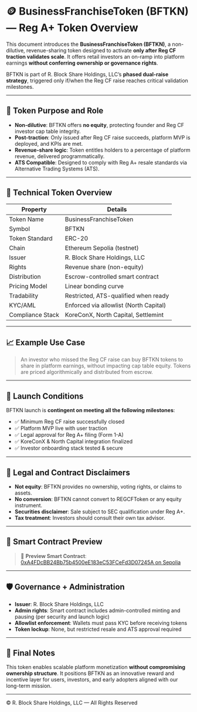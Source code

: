 # 🪙 BusinessFranchiseToken (BFTKN) — Reg A+ Token Overview

This document introduces the **BusinessFranchiseToken (BFTKN)**, a non-dilutive, revenue-sharing token designed to activate **only after Reg CF traction validates scale**. It offers retail investors an on-ramp into platform earnings **without conferring ownership or governance rights**.

BFTKN is part of R. Block Share Holdings, LLC’s **phased dual-raise strategy**, triggered only if/when the Reg CF raise reaches critical validation milestones.

---

## 🎯 Token Purpose and Role

* **Non-dilutive**: BFTKN offers **no equity**, protecting founder and Reg CF investor cap table integrity.
* **Post-traction**: Only issued after Reg CF raise succeeds, platform MVP is deployed, and KPIs are met.
* **Revenue-share logic**: Token entitles holders to a percentage of platform revenue, delivered programmatically.
* **ATS Compatible**: Designed to comply with Reg A+ resale standards via Alternative Trading Systems (ATS).

---

## 🔎 Technical Token Overview

| Property         | Details                                |
| ---------------- | -------------------------------------- |
| Token Name       | BusinessFranchiseToken                 |
| Symbol           | BFTKN                                  |
| Token Standard   | ERC-20                                 |
| Chain            | Ethereum Sepolia (testnet)             |
| Issuer           | R. Block Share Holdings, LLC           |
| Rights           | Revenue share (non-equity)             |
| Distribution     | Escrow-controlled smart contract       |
| Pricing Model    | Linear bonding curve                   |
| Tradability      | Restricted, ATS-qualified when ready   |
| KYC/AML          | Enforced via allowlist (North Capital) |
| Compliance Stack | KoreConX, North Capital, Settlemint    |

---

## 📈 Example Use Case

> An investor who missed the Reg CF raise can buy BFTKN tokens to share in platform earnings, without impacting cap table equity. Tokens are priced algorithmically and distributed from escrow.

---

## 🚀 Launch Conditions

BFTKN launch is **contingent on meeting all the following milestones**:

* ✅ Minimum Reg CF raise successfully closed
* ✅ Platform MVP live with user traction
* ✅ Legal approval for Reg A+ filing (Form 1-A)
* ✅ KoreConX & North Capital integration finalized
* ✅ Investor onboarding stack tested & secure

---

## 📜 Legal and Contract Disclaimers

* **Not equity**: BFTKN provides no ownership, voting rights, or claims to assets.
* **No conversion**: BFTKN cannot convert to REGCFToken or any equity instrument.
* **Securities disclaimer**: Sale subject to SEC qualification under Reg A+.
* **Tax treatment**: Investors should consult their own tax advisor.

---

## 🔗 Smart Contract Preview

> 🔗 **Preview Smart Contract**:
> [0xA4FDcBB24Bb75b4500eE183eC53FCeFd3D07245A on Sepolia](https://sepolia.etherscan.io/address/0xA4FDcBB24Bb75b4500eE183eC53FCeFd3D07245A?utm_source=chatgpt.com#code)

---

## 🛡️ Governance + Administration

* **Issuer**: R. Block Share Holdings, LLC
* **Admin rights**: Smart contract includes admin-controlled minting and pausing (per security and launch logic)
* **Allowlist enforcement**: Wallets must pass KYC before receiving tokens
* **Token lockup**: None, but restricted resale and ATS approval required

---

## 📘 Final Notes

This token enables scalable platform monetization **without compromising ownership structure**. It positions BFTKN as an innovative reward and incentive layer for users, investors, and early adopters aligned with our long-term mission.

---

© R. Block Share Holdings, LLC  — All Rights Reserved

